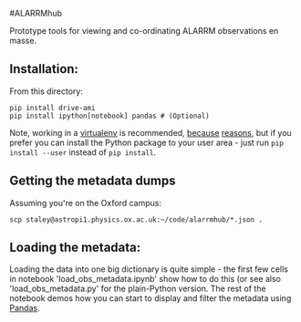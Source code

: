 #ALARRMhub

Prototype tools for viewing and co-ordinating ALARRM observations en masse.

## Installation:

From this directory:

    pip install drive-ami
    pip install ipython[notebook] pandas # (Optional)
    

Note, working in a 
[virtualenv](http://docs.python-guide.org/en/latest/dev/virtualenvs/)
is recommended, [because](http://iamzed.com/2009/05/07/a-primer-on-virtualenv/) 
[reasons](http://simononsoftware.com/virtualenv-tutorial-part-2/#_why_you_really_need_it), 
but if you prefer you can install the 
Python package to your user area - just run ``pip install --user`` instead
of ``pip install``.
    

## Getting the metadata dumps
Assuming you're on the Oxford campus:

    scp staley@astropi1.physics.ox.ac.uk:~/code/alarrmhub/*.json .
    
## Loading the metadata:
Loading the data into one big dictionary is quite simple - the first few cells 
in notebook 'load_obs_metadata.ipynb' show how to do this (or see also
'load_obs_metadata.py' for the plain-Python version. The rest of the notebook
demos how you can start to display and filter the metadata using 
[Pandas](http://pandas.pydata.org/). 

